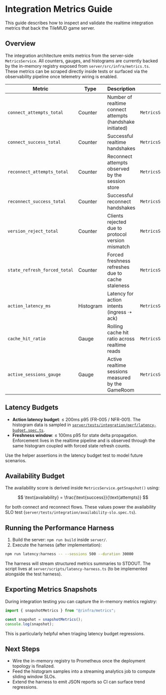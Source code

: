 # Integration Metrics Guide

This guide describes how to inspect and validate the realtime integration metrics that back the TileMUD game server.

## Overview

The integration architecture emits metrics from the server-side `MetricsService`. All counters, gauges, and histograms are currently backed by the in-memory registry exposed from `server/src/infra/metrics.ts`. These metrics can be scraped directly inside tests or surfaced via the observability pipeline once telemetry wiring is enabled.

| Metric | Type | Description | Source |
| --- | --- | --- | --- |
| `connect_attempts_total` | Counter | Number of realtime connect attempts (handshake initiated) | `MetricsService.recordConnectAttempt()` |
| `connect_success_total` | Counter | Successful realtime handshakes | `MetricsService.recordConnectSuccess()` |
| `reconnect_attempts_total` | Counter | Reconnect attempts observed by the session store | `MetricsService.recordReconnectAttempt()` |
| `reconnect_success_total` | Counter | Successful reconnect handshakes | `MetricsService.recordReconnectSuccess()` |
| `version_reject_total` | Counter | Clients rejected due to protocol version mismatch | `MetricsService.recordVersionReject()` |
| `state_refresh_forced_total` | Counter | Forced freshness refreshes due to cache staleness | `MetricsService.recordForcedStateRefresh()` |
| `action_latency_ms` | Histogram | Latency for action intents (ingress ➝ ack) | `MetricsService.observeActionLatency()` |
| `cache_hit_ratio` | Gauge | Rolling cache hit ratio across realtime reads | `MetricsService.updateCacheHitRatio()` |
| `active_sessions_gauge` | Gauge | Active realtime sessions measured by the GameRoom | `MetricsService.setActiveSessions()` |

## Latency Budgets

- **Action latency budget**: ≤ 200ms p95 (FR-005 / NFR-001). The histogram data is sampled in [`server/tests/integration/perf/latency-budget.spec.ts`](../server/tests/integration/perf/latency-budget.spec.ts).
- **Freshness window**: ≤ 100ms p95 for state delta propagation. Enforcement lives in the realtime pipeline and is observed through the same histogram coupled with forced state refresh counts.

Use the helper assertions in the latency budget test to model future scenarios.

## Availability Budget

The availability score is derived inside `MetricsService.getSnapshot()` using:

$$ \text{availability} = \frac{\text{success}}{\text{attempts}} $$

for both connect and reconnect flows. These values power the availability SLO test (`server/tests/integration/availability-slo.spec.ts`).

## Running the Performance Harness

1. Build the server: `npm run build` inside `server/`.
2. Execute the harness (after implementation):

```bash
npm run latency:harness -- --sessions 500 --duration 30000
```

The harness will stream structured metrics summaries to STDOUT. The script lives at `server/scripts/latency-harness.ts` (to be implemented alongside the test harness).

## Exporting Metrics Snapshots

During integration testing you can capture the in-memory metrics registry:

```ts
import { snapshotMetrics } from "@/infra/metrics";

const snapshot = snapshotMetrics();
console.log(snapshot);
```

This is particularly helpful when triaging latency budget regressions.

## Next Steps

- Wire the in-memory registry to Prometheus once the deployment topology is finalized.
- Feed the histogram samples into a streaming analytics job to compute sliding window SLOs.
- Extend the harness to emit JSON reports so CI can surface trend regressions.
